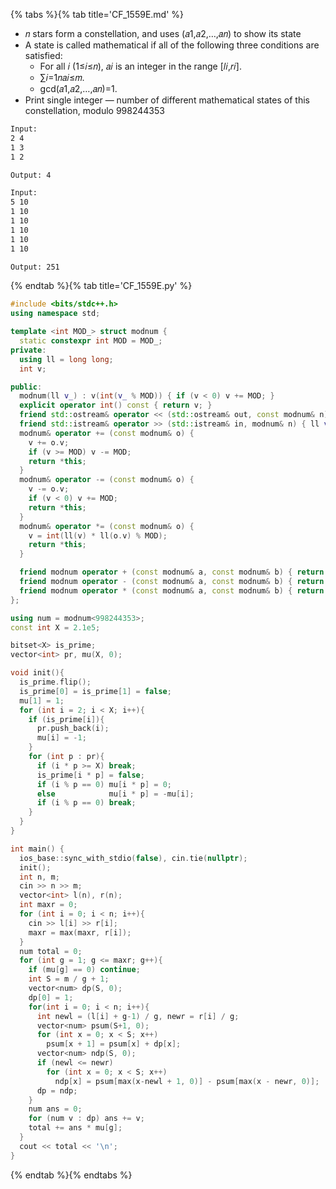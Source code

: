 {% tabs %}{% tab title='CF_1559E.md' %}

* 𝑛 stars form a constellation, and uses (𝑎1,𝑎2,…,𝑎𝑛) to show its state
* A state is called mathematical if all of the following three conditions are satisfied:
  * For all 𝑖 (1≤𝑖≤𝑛), 𝑎𝑖 is an integer in the range [𝑙𝑖,𝑟𝑖].
  * ∑𝑖=1𝑛𝑎𝑖≤𝑚.
  * gcd(𝑎1,𝑎2,…,𝑎𝑛)=1.
* Print single integer — number of different mathematical states of this constellation, modulo 998244353

```txt
Input:
2 4
1 3
1 2

Output: 4

Input:
5 10
1 10
1 10
1 10
1 10
1 10

Output: 251
```

{% endtab %}{% tab title='CF_1559E.py' %}

```cpp
#include <bits/stdc++.h>
using namespace std;

template <int MOD_> struct modnum {
  static constexpr int MOD = MOD_;
private:
  using ll = long long;
  int v;

public:
  modnum(ll v_) : v(int(v_ % MOD)) { if (v < 0) v += MOD; }
  explicit operator int() const { return v; }
  friend std::ostream& operator << (std::ostream& out, const modnum& n) { return out << int(n); }
  friend std::istream& operator >> (std::istream& in, modnum& n) { ll v_; in >> v_; n = modnum(v_); return in; }
  modnum& operator += (const modnum& o) {
    v += o.v;
    if (v >= MOD) v -= MOD;
    return *this;
  }
  modnum& operator -= (const modnum& o) {
    v -= o.v;
    if (v < 0) v += MOD;
    return *this;
  }
  modnum& operator *= (const modnum& o) {
    v = int(ll(v) * ll(o.v) % MOD);
    return *this;
  }

  friend modnum operator + (const modnum& a, const modnum& b) { return modnum(a) += b; }
  friend modnum operator - (const modnum& a, const modnum& b) { return modnum(a) -= b; }
  friend modnum operator * (const modnum& a, const modnum& b) { return modnum(a) *= b; }
};

using num = modnum<998244353>;
const int X = 2.1e5;

bitset<X> is_prime;
vector<int> pr, mu(X, 0);

void init(){
  is_prime.flip();
  is_prime[0] = is_prime[1] = false;
  mu[1] = 1;
  for (int i = 2; i < X; i++){
    if (is_prime[i]){
      pr.push_back(i);
      mu[i] = -1;
    }
    for (int p : pr){
      if (i * p >= X) break;
      is_prime[i * p] = false;
      if (i % p == 0) mu[i * p] = 0;
      else            mu[i * p] = -mu[i];
      if (i % p == 0) break;
    }
  }
}

int main() {
  ios_base::sync_with_stdio(false), cin.tie(nullptr);
  init();
  int n, m;
  cin >> n >> m;
  vector<int> l(n), r(n);
  int maxr = 0;
  for (int i = 0; i < n; i++){
    cin >> l[i] >> r[i];
    maxr = max(maxr, r[i]);
  }
  num total = 0;
  for (int g = 1; g <= maxr; g++){
    if (mu[g] == 0) continue;
    int S = m / g + 1;
    vector<num> dp(S, 0);
    dp[0] = 1;
    for(int i = 0; i < n; i++){
      int newl = (l[i] + g-1) / g, newr = r[i] / g;
      vector<num> psum(S+1, 0);
      for (int x = 0; x < S; x++)
        psum[x + 1] = psum[x] + dp[x];
      vector<num> ndp(S, 0);
      if (newl <= newr)
        for (int x = 0; x < S; x++)
          ndp[x] = psum[max(x-newl + 1, 0)] - psum[max(x - newr, 0)];
      dp = ndp;
    }
    num ans = 0;
    for (num v : dp) ans += v;
    total += ans * mu[g];
  }
  cout << total << '\n';
}
```

{% endtab %}{% endtabs %}
